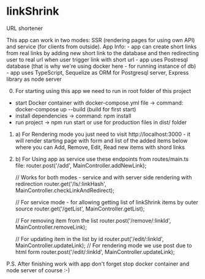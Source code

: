 # linkShrink
URL shortener

This app can work in two modes: SSR (rendering pages for using own API) and service (for clients from outside).
App Info:
    - app can create short links from real links by adding new short link to the database and then redirecting user to real url when user trigger link with short url
    - app uses Postresql database (that is why we're using docker here - for running instance of db)
    - app uses TypeScript, Sequelize as ORM for Postgresql server, Express library as node server

0. For starting using this app we need to run in root folder of this project
 - start Docker container with docker-compose.yml file -> command: docker-compose up --build (build for first start)
 - install dependencies -> command: npm install
 - run project -> npm run start or use for production files in dist/ folder

1. a) For Rendering mode you just need to visit http://localhost:3000 - it will render starting page with form and list of the added items below where you can Add, Remove, Edit, Read new items with shord links

1. b) For Using app as service use these endpoints from routes/main.ts file:
    router.post('/add', MainController.addNewLink);

    // Works for both modes - service and with server side rendering with redirection
    router.get('/ls/:linkHash', MainController.checkLinkAndRedirect);

    // For service mode - for allowing getting list of linkShrink items by outer source
    router.get('/getList', MainController.getList);

    // For removing item from the list
    router.post('/remove/:linkId', MainController.removeLink);

    // For updating item in the list by id
    router.put('/edit/:linkId', MainController.updateLink);
    // For rendering mode we use post due to html form
    router.post('/edit/:linkId', MainController.updateLink);

P.S. After finishing work with app don't forget stop docker container and node server of course :-)

